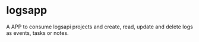 # logsapp
A APP to consume logsapi projects and create, read, update and delete logs as events, tasks or notes.
